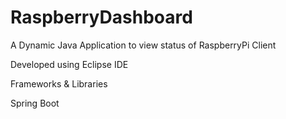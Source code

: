# RaspberryDashboard
A Dynamic Java Application to view status of RaspberryPi Client

Developed using Eclipse IDE

Frameworks & Libraries

  Spring Boot
